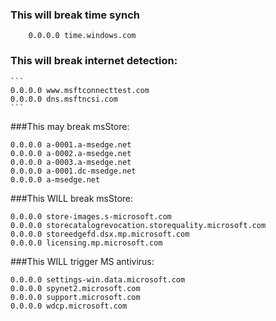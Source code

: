 ### This will break time synch
```
    0.0.0.0 time.windows.com
```
### This will break internet detection:
    ```
    0.0.0.0 www.msftconnecttest.com
    0.0.0.0 dns.msftncsi.com
    ```
###This may break msStore:
```
0.0.0.0 a-0001.a-msedge.net
0.0.0.0 a-0002.a-msedge.net
0.0.0.0 a-0003.a-msedge.net
0.0.0.0 a-0001.dc-msedge.net
0.0.0.0 a-msedge.net
```

###This WILL break msStore:
```
0.0.0.0 store-images.s-microsoft.com
0.0.0.0 storecatalogrevocation.storequality.microsoft.com
0.0.0.0 storeedgefd.dsx.mp.microsoft.com
0.0.0.0 licensing.mp.microsoft.com
```

###This WILL trigger MS antivirus:
```
0.0.0.0 settings-win.data.microsoft.com
0.0.0.0 spynet2.microsoft.com
0.0.0.0 support.microsoft.com
0.0.0.0 wdcp.microsoft.com
```
